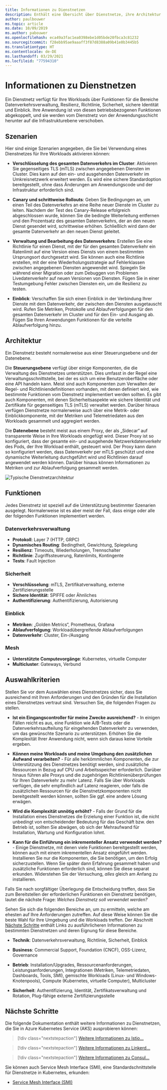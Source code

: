 ```yaml
---
title: Informationen zu Dienstnetzen
description: Enthält eine Übersicht über Dienstnetze, ihre Architektur und Funktionen sowie die Kriterien, die Sie bei der Auswahl für die Bereitstellung berücksichtigen sollten.
author: paulbouwer
ms.topic: article
ms.date: 10/09/2019
ms.author: pabouwer
ms.openlocfilehash: eca49a3fac1ea0398ebe1d05bde20fbca3c81232
ms.sourcegitcommit: f28ebb95ae9aaaff3f87d8388a09b41e0b3445b5
ms.translationtype: HT
ms.contentlocale: de-DE
ms.lasthandoff: 03/29/2021
ms.locfileid: "77594310"
---
```

# <a name="about-service-meshes"></a>Informationen zu Dienstnetzen

Ein Dienstnetz verfügt für Ihre Workloads über Funktionen für die Bereiche Datenverkehrsverwaltung, Resilienz, Richtlinie, Sicherheit, sichere Identität und Einblick. Ihre Anwendung ist von diesen betriebsbezogenen Funktionen abgekoppelt, und sie werden vom Dienstnetz von der Anwendungsschicht herunter auf die Infrastrukturebene verschoben.

## <a name="scenarios"></a>Szenarien

Hier sind einige Szenarien angegeben, die Sie bei Verwendung eines Dienstnetzes für Ihre Workloads aktivieren können:

- **Verschlüsselung des gesamten Datenverkehrs im Cluster**: Aktivieren Sie gegenseitiges TLS (mTLS) zwischen angegebenen Diensten im Cluster. Dies kann auf den ein- und ausgehenden Datenverkehr im Umkreisnetzwerk erweitert werden. Es wird eine sichere Standardoption bereitgestellt, ohne dass Änderungen am Anwendungscode und der Infrastruktur erforderlich sind.

- **Canary und schrittweise Rollouts**: Geben Sie Bedingungen an, um einen Teil des Datenverkehrs an eine Reihe neuer Dienste im Cluster zu leiten. Nachdem der Test des Canary-Release erfolgreich abgeschlossen wurde, können Sie die bedingte Weiterleitung entfernen und den Prozentsatz des gesamten Datenverkehrs, der an den neuen Dienst gesendet wird, schrittweise erhöhen. Schließlich wird dann der gesamte Datenverkehr an den neuen Dienst geleitet.

- **Verwaltung und Bearbeitung des Datenverkehrs**: Erstellen Sie eine Richtlinie für einen Dienst, mit der für den gesamten Datenverkehr ein Ratenlimit auf eine Version eines Diensts von einem bestimmten Ursprungsort durchgesetzt wird. Sie können auch eine Richtlinie erstellen, mit der eine Wiederholungsstrategie auf Fehlerklassen zwischen angegebenen Diensten angewendet wird. Spiegeln Sie während einer Migration oder zum Debuggen von Problemen Livedatenverkehr auf neuen Versionen von Diensten. Fügen Sie in einer Testumgebung Fehler zwischen Diensten ein, um die Resilienz zu testen.

- **Einblick**: Verschaffen Sie sich einen Einblick in der Verbindung Ihrer Dienste mit dem Datenverkehr, der zwischen den Diensten ausgetauscht wird. Rufen Sie Metriken, Protokolle und Ablaufverfolgungen für den gesamten Datenverkehr im Cluster und für den Ein- und Ausgang ab. Fügen Sie Ihren Anwendungen Funktionen für die verteilte Ablaufverfolgung hinzu.

## <a name="architecture"></a>Architektur

Ein Dienstnetz besteht normalerweise aus einer Steuerungsebene und der Datenebene.

Die **Steuerungsebene** verfügt über einige Komponenten, die die Verwaltung des Dienstnetzes unterstützen. Dies umfasst in der Regel eine Verwaltungsschnittstelle, bei der es sich um eine Benutzeroberfläche oder eine API handeln kann. Meist sind auch Komponenten zum Verwalten der Regel- und Richtliniendefinitionen vorhanden, mit denen definiert wird, wie bestimmte Funktionen vom Dienstnetz implementiert werden sollten. Es gibt auch Komponenten, mit denen Sicherheitsaspekte wie sichere Identität und Zertifikate für gegenseitiges TLS (mTLS) verwaltet werden. Darüber hinaus verfügen Dienstnetze normalerweise auch über eine Metrik- oder Einblickkomponente, mit der Metriken und Telemetriedaten aus den Workloads gesammelt und aggregiert werden.

Die **Datenebene** besteht meist aus einem Proxy, der als „Sidecar“ auf transparente Weise in Ihre Workloads eingefügt wird. Dieser Proxy ist so konfiguriert, dass der gesamte ein- und ausgehende Netzwerkdatenverkehr des Pods, der Ihre Workload enthält, gesteuert wird. Der Proxy kann dann so konfiguriert werden, dass Datenverkehr per mTLS geschützt und eine dynamische Weiterleitung durchgeführt wird und Richtlinien darauf angewendet werden können. Darüber hinaus können Informationen zu Metriken und zur Ablaufverfolgung gesammelt werden. 

![Typische Dienstnetzarchitektur](media/servicemesh/typical-architecture.png)

## <a name="capabilities"></a>Funktionen

Jedes Dienstnetz ist speziell auf die Unterstützung bestimmter Szenarien ausgelegt. Normalerweise ist es aber meist der Fall, dass einige oder alle der folgenden Funktionen implementiert werden.

### <a name="traffic-management"></a>Datenverkehrsverwaltung 

- **Protokoll**: Layer 7 (HTTP, GRPC)
- **Dynamisches Routing**: Bedingtheit, Gewichtung, Spiegelung
- **Resilienz**: Timeouts, Wiederholungen, Trennschalter
- **Richtlinie**: Zugriffssteuerung, Ratenlimits, Kontingente
- **Tests**: Fault Injection

### <a name="security"></a>Sicherheit

- **Verschlüsselung**: mTLS, Zertifikatverwaltung, externe Zertifizierungsstelle
- **Sichere Identität**: SPIFFE oder Ähnliches
- **Authentifizierung**: Authentifizierung, Autorisierung

### <a name="observability"></a>Einblick

- **Metriken**: „Golden Metrics“, Prometheus, Grafana
- **Ablaufverfolgung**: Workloadübergreifende Ablaufverfolgungen
- **Datenverkehr**: Cluster, Ein-/Ausgang

### <a name="mesh"></a>Mesh

- **Unterstützte Computevorgänge**: Kubernetes, virtuelle Computer
- **Multicluster**: Gateways, Verbund

## <a name="selection-criteria"></a>Auswahlkriterien

Stellen Sie vor dem Auswählen eines Dienstnetzes sicher, dass Sie ausreichend mit Ihren Anforderungen und den Gründen für die Installation eines Dienstnetzes vertraut sind. Versuchen Sie, die folgenden Fragen zu stellen.

- **Ist ein Eingangscontroller für meine Zwecke ausreichend?** - In einigen Fällen reicht es aus, eine Funktion wie A/B-Tests oder die Datenverkehrsaufteilung für eingehenden Datenverkehr zu verwenden, um das gewünschte Szenario zu unterstützen. Erhöhen Sie die Komplexität Ihrer Anwendung nicht, wenn sich daraus keine Vorteile ergeben.

- **Können meine Workloads und meine Umgebung den zusätzlichen Aufwand verarbeiten?** - Für alle herkömmlichen Komponenten, die zur Unterstützung des Dienstnetzes benötigt werden, sind zusätzliche Ressourcen in Bezug auf CPU und Arbeitsspeicher erforderlich. Darüber hinaus führen alle Proxys und die zugehörigen Richtlinienüberprüfungen für Ihren Datenverkehr zu mehr Latenz. Falls Sie über Workloads verfügen, die sehr empfindlich auf Latenz reagieren, oder falls die zusätzlichen Ressourcen für die Dienstnetzkomponenten nicht bereitgestellt werden können, sollten Sie ggf. eine andere Lösung erwägen.

- **Wird die Komplexität unnötig erhöht?** - Falls der Grund für die Installation eines Dienstnetzes die Erzielung einer Funktion ist, die nicht unbedingt von entscheidender Bedeutung für das Geschäft bzw. den Betrieb ist, sollten Sie abwägen, ob sich der Mehraufwand für Installation, Wartung und Konfiguration lohnt.

- **Kann für die Einführung ein inkrementeller Ansatz verwendet werden?** - Einige Dienstnetze, mit denen viele Funktionen bereitgestellt werden, können auch mit einem inkrementellen Ansatz eingeführt werden. Installieren Sie nur die Komponenten, die Sie benötigen, um den Erfolg sicherzustellen. Wenn Sie später dann Erfahrung gesammelt haben und zusätzliche Funktionen erforderlich sind, können Sie diese separat erkunden. Widerstehen Sie der Versuchung, *alles* gleich am Anfang zu installieren.

Falls Sie nach sorgfältiger Überlegung die Entscheidung treffen, dass Sie zum Bereitstellen der erforderlichen Funktionen ein Dienstnetz benötigen, lautet die nächste Frage: *Welches Dienstnetz soll verwendet werden?*

Sehen Sie sich die folgenden Bereiche an, um zu ermitteln, welche am ehesten auf Ihre Anforderungen zutreffen. Auf diese Weise können Sie die beste Wahl für Ihre Umgebung und die Workloads treffen. Der Abschnitt [Nächste Schritte](#next-steps) enthält Links zu ausführlicheren Informationen zu bestimmten Dienstnetzen und deren Eignung für diese Bereiche.

- **Technik**: Datenverkehrsverwaltung, Richtlinie, Sicherheit, Einblick

- **Business**: Commercial Support, Foundation (CNCF), OSS-Lizenz, Governance

- **Betrieb**: Installation/Upgrades, Ressourcenanforderungen, Leistungsanforderungen, Integrationen (Metriken, Telemetriedaten, Dashboards, Tools, SMI), gemischte Workloads (Linux- und Windows-Knotenpools), Compute (Kubernetes, virtuelle Computer), Multicluster

- **Sicherheit**: Authentifizierung, Identität, Zertifikatsverwaltung und Rotation, Plug-fähige externe Zertifizierungsstelle


## <a name="next-steps"></a>Nächste Schritte

Die folgende Dokumentation enthält weitere Informationen zu Dienstnetzen, die Sie in Azure Kubernetes Service (AKS) ausprobieren können:

> [!div class="nextstepaction"]
> [Weitere Informationen zu Istio...][istio-about]

> [!div class="nextstepaction"]
> [Weitere Informationen zu Linkerd...][linkerd-about]

> [!div class="nextstepaction"]
> [Weitere Informationen zu Consul...][consul-about]

Sie können auch Service Mesh Interface (SMI), eine Standardschnittstelle für Dienstnetze in Kubernetes, erkunden:

- [Service Mesh Interface (SMI)][smi]


<!-- LINKS - external -->
[smi]: https://smi-spec.io/

<!-- LINKS - internal -->
[istio-about]: ./servicemesh-istio-about.md
[linkerd-about]: ./servicemesh-linkerd-about.md
[consul-about]: ./servicemesh-consul-about.md